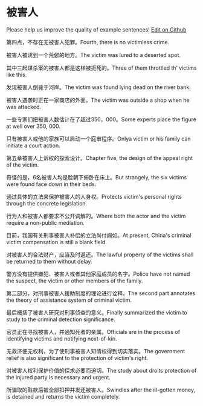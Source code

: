 # 被害人

Please help us improve the quality of example sentences! [Edit on Github](https://github.com/jiyushe/jiyu-example-sentence-source/blob/main/chinese/beihairen.md)

<p><span class="chinese">第四点，不存在无被害人犯罪。</span><span class="english">Fourth, there is no victimless crime.</span></p>

<p><span class="chinese">被害人被诱到一个荒僻的地方。</span><span class="english">The victim was lured to a deserted spot.</span></p>

<p><span class="chinese">其中三起谋杀案的被害人都是这样被扼死的。</span><span class="english">Three of them throttled th’ victims like this.</span></p>

<p><span class="chinese">发现被害人倒毙于河岸。</span><span class="english">The victim was found lying dead on the river bank.</span></p>

<p><span class="chinese">被害人遇袭时正在一家商店的外面。</span><span class="english">The victim was outside a shop when he was attacked.</span></p>

<p><span class="chinese">一些专家们把被害人数估计在了超过350，000。</span><span class="english">Some experts place the figure at well over 350, 000.</span></p>

<p><span class="chinese">只有被害人或他的家族可以启动一个庭审程序。</span><span class="english">Onlya victim or his family can initiate a court action.</span></p>

<p><span class="chinese">第五章被害人上诉权的探索设计。</span><span class="english">Chapter five, the design of the appeal right of the victim.</span></p>

<p><span class="chinese">奇怪的是，6名被害人均是脸朝下俯卧在床上。</span><span class="english">But strangely, the six victims were found face down in their beds.</span></p>

<p><span class="chinese">通过具体的立法来保护被害人的人身权。</span><span class="english">Protects victim's personal rights through the concrete legislation.</span></p>

<p><span class="chinese">行为人和被害人都要求不公开调解的。</span><span class="english">Where both the actor and the victim require a non-public mediation.</span></p>

<p><span class="chinese">目前，我国有关刑事被害人补偿的立法尚付阙如。</span><span class="english">At present, China's criminal victim compensation is still a blank field.</span></p>

<p><span class="chinese">对被害人的合法财产，应当及时返还。</span><span class="english">The lawful property of the victims shall be returned to them without delay.</span></p>

<p><span class="chinese">警方没有提供嫌犯、被害人或者其他家庭成员的名字。</span><span class="english">Police have not named the suspect, the victim or other members of the family.</span></p>

<p><span class="chinese">第二部分，对刑事被害人援助制度的理论进行诠释。</span><span class="english">The second part annotates the theory of assistance system of criminal victim.</span></p>

<p><span class="chinese">最后概括了被害人研究对刑事侦查的意义。</span><span class="english">Finally summarized the victim to study to the criminal detection significance.</span></p>

<p><span class="chinese">官员正在寻找被害人，并通知死者的亲属。</span><span class="english">Officials are in the process of identifying victims and notifying next-of-kin.</span></p>

<p><span class="chinese">无救济便无权利，为了使刑事被害人知情权得到切实落实。</span><span class="english">The government relief is also significant to the protection of victim's right.</span></p>

<p><span class="chinese">对被害人权利保护价值的探求必要而迫切。</span><span class="english">The study about droits protection of the injured party is necessary and urgent.</span></p>

<p><span class="chinese">所骗取的赃款后被全部扣押并发还被害人。</span><span class="english">Swindles after the ill-gotten money, is detained and returns the victim completely.</span></p>


